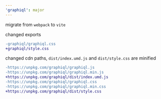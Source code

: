 ```yaml
---
'graphiql': major
---
```


migrate from `webpack` to `vite`

changed exports

```diff
-graphiql/graphiql.css
+graphiql/style.css
```

changed cdn paths, `dist/index.umd.js` and `dist/style.css` are minified

```diff
-https://unpkg.com/graphiql/graphiql.js
-https://unpkg.com/graphiql/graphiql.min.js
+https://unpkg.com/graphiql/dist/index.umd.js
-https://unpkg.com/graphiql/graphiql.css
-https://unpkg.com/graphiql/graphiql.min.css
+https://unpkg.com/graphiql/dist/style.css
```
